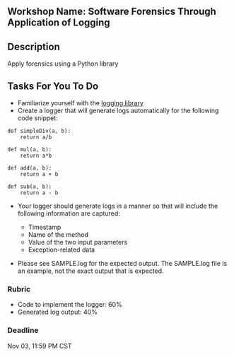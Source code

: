 ## Workshop Name: Software Forensics Through Application of Logging  

## Description 

Apply forensics using a Python library 

## Tasks For You To Do  

- Familiarize yourself with the [logging library](https://docs.python.org/3/library/logging.html)
- Create a logger that will generate logs automatically for the following code snippet:

```
def simpleDiv(a, b):
    return a/b 

def mul(a, b):
    return a*b 

def add(a, b):
    return a + b 

def sub(a, b):
    return a - b 
```

- Your logger should generate logs in a manner so that will include the following information are captured:
  - Timestamp
  - Name of the method
  - Value of the two input parameters 
  - Exception-related data

- Please see SAMPLE.log for the expected output. The SAMPLE.log file is an example, not the exact output that is expected. 

### Rubric 

- Code to implement the logger: 60%
- Generated log output: 40% 

### Deadline

Nov 03, 11:59 PM CST 